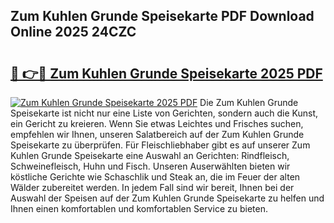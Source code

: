 ## Zum Kuhlen Grunde Speisekarte PDF Download Online 2025 24CZC

# <h2><a href="http://gc68cme.nevu.top/?p=Zum+Kuhlen+Grunde+Speisekarte">🔗 👉🔴 Zum Kuhlen Grunde Speisekarte 2025 PDF</a></h2>

[![Zum Kuhlen Grunde Speisekarte 2025 PDF](https://i.imgur.com/dBaPXMq.png)](http://gc68cme.nevu.top/?p=Zum+Kuhlen+Grunde+Speisekarte)
Die Zum Kuhlen Grunde Speisekarte ist nicht nur eine Liste von Gerichten, sondern auch die Kunst, ein Gericht zu kreieren. Wenn Sie etwas Leichtes und Frisches suchen, empfehlen wir Ihnen, unseren Salatbereich auf der Zum Kuhlen Grunde Speisekarte zu überprüfen. Für Fleischliebhaber gibt es auf unserer Zum Kuhlen Grunde Speisekarte eine Auswahl an Gerichten: Rindfleisch, Schweinefleisch, Huhn und Fisch. Unseren Auserwählten bieten wir köstliche Gerichte wie Schaschlik und Steak an, die im Feuer der alten Wälder zubereitet werden. In jedem Fall sind wir bereit, Ihnen bei der Auswahl der Speisen auf der Zum Kuhlen Grunde Speisekarte zu helfen und Ihnen einen komfortablen und komfortablen Service zu bieten.
